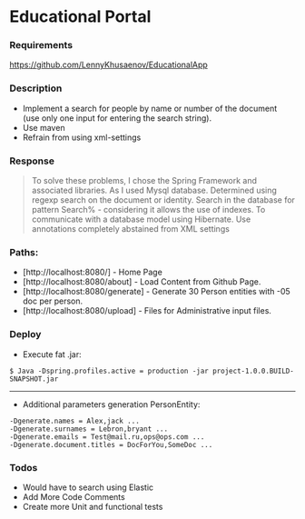 # Educational Portal

### Requirements

https://github.com/LennyKhusaenov/EducationalApp

### Description
- Implement a search for people by name or number of the document (use only one input for entering the search string).
- Use maven
- Refrain from using xml-settings

### Response


> To solve these problems, I chose the Spring Framework and associated libraries.
> As I used Mysql database.
> Determined using regexp search on the document or identity.
> Search in the database for pattern Search% - considering it allows the use of indexes.
> To communicate with a database model using Hibernate.
> Use annotations completely abstained from XML settings



### Paths:

* [http://localhost:8080/] - Home Page
* [http://localhost:8080/about] - Load Content from Github Page.
* [http://localhost:8080/generate] - Generate 30 Person entities with -05 doc per person.
* [http://localhost:8080/upload] - Files for Administrative input files.


### Deploy

- Execute fat .jar:

```Sh
$ Java -Dspring.profiles.active = production -jar project-1.0.0.BUILD-SNAPSHOT.jar
```


___
- Additional parameters generation PersonEntity:


```Sh
-Dgenerate.names = Alex,jack ...
-Dgenerate.surnames = Lebron,bryant ...
-Dgenerate.emails = Test@mail.ru,ops@ops.com ...
-Dgenerate.document.titles = DocForYou,SomeDoc ...
```

### Todos

* Would have to search using Elastic
* Add More Code Comments
* Create more Unit and functional tests


